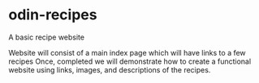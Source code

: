 # odin-recipes
A basic recipe website

Website will consist of a main index page which will have links to a few recipes
Once, completed we will demonstrate how to create a functional website using links, images, and descriptions of the recipes.